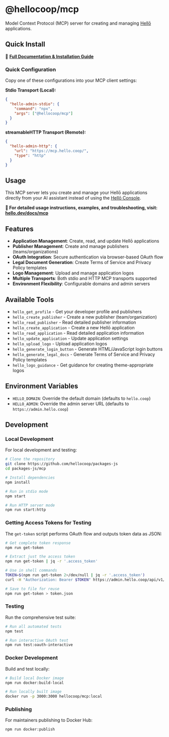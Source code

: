 # @hellocoop/mcp

Model Context Protocol (MCP) server for creating and managing [Hellō](https://hello.dev) applications.

## Quick Install

📖 **[Full Documentation & Installation Guide](https://hello.dev/docs/mcp)**

### Quick Configuration

Copy one of these configurations into your MCP client settings:

**Stdio Transport (Local):**
```json
{
  "hello-admin-stdio": {
    "command": "npx",
    "args": ["@hellocoop/mcp"]
  }
}
```

**streamableHTTP Transport (Remote):**
```json
{
  "hello-admin-http": {
    "url": "https://mcp.hello.coop/",
    "type": "http"
  }
}
```

## Usage

This MCP server lets you create and manage your Hellō applications directly from your AI assistant instead of using the [Hellō Console](https://console.hello.coop).

**📖 For detailed usage instructions, examples, and troubleshooting, visit: [hello.dev/docs/mcp](https://hello.dev/docs/mcp)**

## Features

- **Application Management**: Create, read, and update Hellō applications
- **Publisher Management**: Create and manage publishers (teams/organizations)
- **OAuth Integration**: Secure authentication via browser-based OAuth flow
- **Legal Document Generation**: Create Terms of Service and Privacy Policy templates
- **Logo Management**: Upload and manage application logos
- **Multiple Transports**: Both stdio and HTTP MCP transports supported
- **Environment Flexibility**: Configurable domains and admin servers

## Available Tools

- `hello_get_profile` - Get your developer profile and publishers
- `hello_create_publisher` - Create a new publisher (team/organization)
- `hello_read_publisher` - Read detailed publisher information
- `hello_create_application` - Create a new Hellō application
- `hello_read_application` - Read detailed application information
- `hello_update_application` - Update application settings
- `hello_upload_logo` - Upload application logos
- `hello_generate_login_button` - Generate HTML/JavaScript login buttons
- `hello_generate_legal_docs` - Generate Terms of Service and Privacy Policy templates
- `hello_logo_guidance` - Get guidance for creating theme-appropriate logos

## Environment Variables

- `HELLO_DOMAIN`: Override the default domain (defaults to `hello.coop`)
- `HELLO_ADMIN`: Override the admin server URL (defaults to `https://admin.hello.coop`)

## Development

### Local Development

For local development and testing:

```sh
# Clone the repository
git clone https://github.com/hellocoop/packages-js
cd packages-js/mcp

# Install dependencies
npm install

# Run in stdio mode
npm start

# Run HTTP server mode
npm run start:http
```

### Getting Access Tokens for Testing

The `get-token` script performs OAuth flow and outputs token data as JSON:

```sh
# Get complete token response
npm run get-token

# Extract just the access token
npm run get-token | jq -r '.access_token'

# Use in shell commands
TOKEN=$(npm run get-token 2>/dev/null | jq -r '.access_token')
curl -H "Authorization: Bearer $TOKEN" https://admin.hello.coop/api/v1/profile

# Save to file for reuse
npm run get-token > token.json
```

### Testing

Run the comprehensive test suite:

```sh
# Run all automated tests
npm test

# Run interactive OAuth test
npm run test:oauth-interactive
```

### Docker Development

Build and test locally:

```sh
# Build local Docker image
npm run docker:build-local

# Run locally built image
docker run -p 3000:3000 hellocoop/mcp:local
```

### Publishing

For maintainers publishing to Docker Hub:

```sh
npm run docker:publish
```
